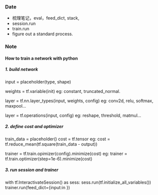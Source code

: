 ### Date
- 梳理笔记，eval，feed_dict, stack,
- session.run 
- train.run
- figure out a standard process.

### Note


#### How to train a network with python
##### 1. build network
input = placeholder(type, shape)

weights = tf.variable(init)
eg: constant, truncated_normal.

layer = tf.nn.layer_types(input, weights, config)
eg: conv2d, relu, softmax, maxpool...

layer = tf.operations(input, config)
eg: reshape, threshold, matmul...
##### 2. define cost and optimizer
train_data = placeholder()
cost = tf.tensor
eg: cost = tf.reduce_mean(tf.square(train_data - output))

trainer = tf.train.opimizer(config).minimize(cost)
eg: trainer = tf.train.optimizer(step=1e-6).minimize(cost)

##### 3. run session and trainer
with tf.InteractivateSession() as sess:
	sess.run(tf.initialize_all_variables())
	trainer.run(feed_dict={input:in })
